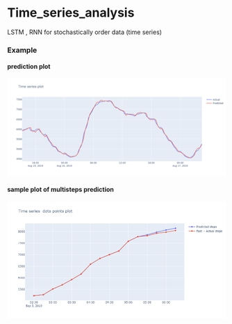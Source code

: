 # Time_series_analysis
LSTM , RNN for stochastically  order data (time series)

### Example 
#### prediction plot
![img1](https://github.com/vishalbpatil1/Time_series_analysis/blob/main/prediction%2Bactual%20plot.png)

#### sample plot of multisteps prediction
![img2](https://github.com/vishalbpatil1/Time_series_analysis/blob/main/predictionsteps%204.png)
